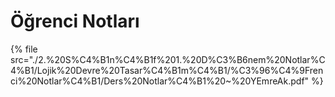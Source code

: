 # Öğrenci Notları

<!--Index-->

{% file src="./2.%20S%C4%B1n%C4%B1f%201.%20D%C3%B6nem%20Notlar%C4%B1/Lojik%20Devre%20Tasar%C4%B1m%C4%B1/%C3%96%C4%9Frenci%20Notlar%C4%B1/Ders%20Notlar%C4%B1%20~%20YEmreAk.pdf" %}

<!--Index-->
